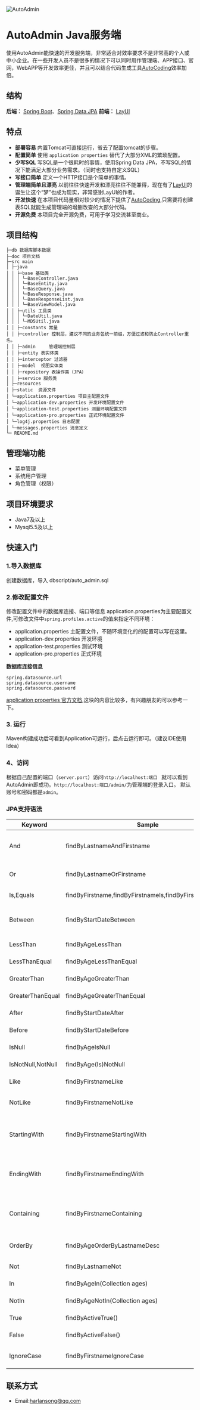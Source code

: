 ![AutoAdmin](https://github.com/HarlanSong/AutoAdmin/blob/master/images/AutoAdmin.png)
# AutoAdmin Java服务端
使用AutoAdmin能快速的开发服务端，非常适合对效率要求不是非常高的个人或中小企业。在一些开发人员不是很多的情况下可以同时用作管理端、APP接口、官网，WebAPP等开发效率更佳，并且可以结合代码生成工具[AutoCoding](http://tool.songhaiqing.cn/)效率加倍。

## 结构
**后端：** [Spring Boot](https://projects.spring.io/spring-boot/)、[Spring Data JPA](https://projects.spring.io/spring-data-jpa/)
**前端：** [LayUI](http://www.layui.com/)

## 特点
* **部署容易** 内置Tomcat可直接运行，省去了配置tomcat的步骤。
* **配置简单** 使用 `application properties` 替代了大部分XML的繁琐配置。
* **少写SQL** 写SQL是一个很耗时的事情，使用Spring Data JPA，不写SQL的情况下能满足大部分业务需求。（同时也支持自定义SQL）
* **写接口简单** 定义一个HTTP接口是个简单的事情。
* **管理端简单且漂亮** 以前往往快速开发和漂亮往往不能兼得，现在有了[LayUI](http://www.layui.com/)的诞生让这个“梦”也成为现实，非常感谢LayUI的作者。
* **开发快速** 在本项目代码量相对较少的情况下提供了[AutoCoding](http://tool.songhaiqing.cn/),只需要将创建表SQL就能生成管理端的增删改查的大部分代码。
* **开源免费** 本项目完全开源免费，可用于学习交流甚至商业。

## 项目结构
```
├─db 数据库脚本数据
├─doc 项目文档
├─src main
│ ├─java
│ │ ├─base 基础类
│ │ │ └─BaseController.java
│ │ │ └─BaseEntity.java
│ │ │ └─BaseQuery.java
│ │ │ └─BaseResponse.java
│ │ │ └─BaseResponseList.java
│ │ │ └─BaseViewModel.java
│ │ ├─utils 工具类
│ │ │ └─DateUtil.java
│ │ │ └─MD5Util.java
│ │ ├─constants 常量
│ │ ├─controller 控制层，建议不同的业务包统一前缀，方便过滤和防止Controller重名。
│ │ ├─admin		管理端控制层
│ │ ├─entity 表实体类
│ │ ├─interceptor 过滤器
│ │ ├─model  视图实体类
│ │ ├─repository 表操作类（JPA）
│ │ ├─service 服务类
│ ├─resources
│ ├─static  资源文件
│ └─application.properties 项目主配置文件
│ └─application-dev.properties 开发环境配置文件
│ └─application-test.properties 测量环境配置文件
│ └─application-pro.properties 正式环境配置文件
│ └─log4j.properties 日志配置
│ └─messages.properties 消息定义
└─ README.md
```

## 管理端功能

* 菜单管理
* 系统用户管理
* 角色管理（权限）

## 项目环境要求
* Java7及以上
* Mysql5.5及以上

## 快速入门

### 1.导入数据库
创建数据库，导入 dbscript/auto_admin.sql

### 2.修改配置文件
修改配置文件中的数据库连接、端口等信息
application.properties为主要配置文件,可修改文件中`spring.profiles.active`的值来指定不同环境：
* application.properties 主配置文件，不随环境变化的的配置可以写在这里。
* application-dev.properties 开发环境
* application-test.properties 测试环境
* application-pro.properties 正式环境

**数据库连接信息**
```
spring.datasource.url
spring.datasource.username
spring.datasource.password
```

[application properties 官方文档](https://docs.spring.io/spring-boot/docs/current/reference/html/common-application-properties.html),这块的内容比较多，有兴趣朋友的可以参考一下。

### 3. 运行
Maven构建成功后可看到Application可运行，后点击运行即可。（建议IDE使用Idea）

### 4、访问
根据自己配置的端口（`server.port`）访问`http://localhost:端口 ` 就可以看到AutoAdmin即成功。`http://localhost:端口/admin/`为管理端的登录入口。 默认账号和密码都是`admin`。



### JPA支持语法
Keyword|Sample|JPQL snippet
---|---|---
And | findByLastnameAndFirstname | … where x.lastname = ?1 and x.firstname = ?2
Or | findByLastnameOrFirstname | … where x.lastname = ?1 or x.firstname = ?2
Is,Equals | findByFirstname,findByFirstnameIs,findByFirstnameEquals|… where x.firstname = ?1
Between | findByStartDateBetween | … where x.startDate between ?1 and ?2
LessThan | findByAgeLessThan | … where x.age < ?1
LessThanEqual | findByAgeLessThanEqual | … where x.age <= ?1
GreaterThan | findByAgeGreaterThan | … where x.age > ?1
GreaterThanEqual | findByAgeGreaterThanEqual | … where x.age >= ?1
After | findByStartDateAfter | … where x.startDate > ?1
Before | findByStartDateBefore | … where x.startDate < ?1
IsNull | findByAgeIsNull | … where x.age is null
IsNotNull,NotNull | findByAge(Is)NotNull | … where x.age not null
Like | findByFirstnameLike | … where x.firstname like ?1
NotLike | findByFirstnameNotLike | … where x.firstname not like ?1
StartingWith | findByFirstnameStartingWith | … where x.firstname like ?1(parameter bound with appended %)
EndingWith | findByFirstnameEndingWith | … where x.firstname like ?1(parameter bound with prepended %)
Containing | findByFirstnameContaining | … where x.firstname like ?1(parameter bound wrapped in %)
OrderBy | findByAgeOrderByLastnameDesc | … where x.age = ?1 order by x.lastname desc
Not | findByLastnameNot | … where x.lastname <> ?1
In | findByAgeIn(Collection<Age> ages) | … where x.age in ?1
NotIn | findByAgeNotIn(Collection<Age> ages) | … where x.age not in ?1
True | findByActiveTrue() | … where x.active = true
False | findByActiveFalse() | … where x.active = false
IgnoreCase | findByFirstnameIgnoreCase | … where UPPER(x.firstame) = UPPER(?1)


## 联系方式
* Email:harlansong@qq.com
